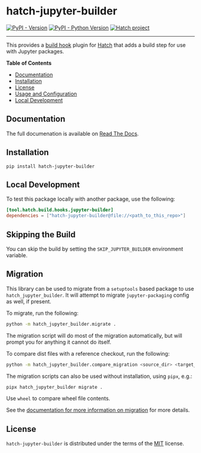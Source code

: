 # hatch-jupyter-builder

[![PyPI - Version](https://img.shields.io/pypi/v/hatch-jupyter-builder.svg)](https://pypi.org/project/hatch-jupyter-builder)
[![PyPI - Python Version](https://img.shields.io/pypi/pyversions/hatch-jupyter-builder.svg)](https://pypi.org/project/hatch-jupyter-builder)
[![Hatch project](https://img.shields.io/badge/%F0%9F%A5%9A-Hatch-4051b5.svg)](https://github.com/pypa/hatch)

---

This provides a [build hook](https://hatch.pypa.io/latest/config/build/#build-hooks) plugin for [Hatch](https://github.com/pypa/hatch) that adds a build step for use with Jupyter packages.

**Table of Contents**

- [Documentation](#documentation)
- [Installation](#installation)
- [License](#license)
- [Usage and Configuration](#usage_and_configuration)
- [Local Development](#local_development)

## Documentation

The full documenation is available on [Read The Docs](https://hatch-jupyter-builder.readthedocs.io/en/latest/).

## Installation

```console
pip install hatch-jupyter-builder
```

## Local Development

To test this package locally with another package, use the following:

```toml
[tool.hatch.build.hooks.jupyter-builder]
dependencies = ["hatch-jupyter-builder@file://<path_to_this_repo>"]
```

## Skipping the Build

You can skip the build by setting the `SKIP_JUPYTER_BUILDER` environment
variable.

## Migration

This library can be used to migrate from a `setuptools` based package to
use `hatch_jupyter_builder`. It will attempt to migrate `jupyter-packaging`
config as well, if present.

To migrate, run the following:

```bash
python -m hatch_jupyter_builder.migrate .
```

The migration script will do most of the migration automatically, but
will prompt you for anything it cannot do itself.

To compare dist files with a reference checkout, run the following:

```bash
python -m hatch_jupyter_builder.compare_migration <source_dir> <target_dir> sdist
```

The migration scripts can also be used without installation, using `pipx`, e.g.:

```bash
pipx hatch_jupyter_builder migrate .
```

Use `wheel` to compare wheel file contents.

See the [documentation for more information on migration](https://hatch-jupyter-builder.readthedocs.io/en/latest/source/how_to_guides/index.html) for more details.

## License

`hatch-jupyter-builder` is distributed under the terms of the [MIT](https://spdx.org/licenses/MIT.html) license.
